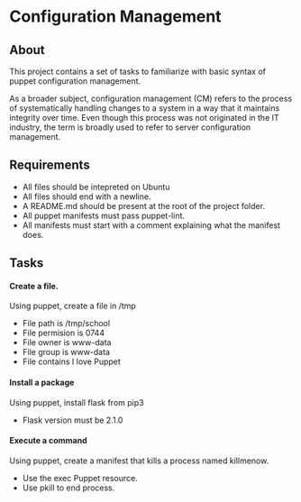 # Configuration Management

## About 

This project contains a set of tasks to familiarize with basic syntax of puppet configuration management.

As a broader subject, configuration management (CM) refers to the process of systematically handling changes to a system in a way that it maintains integrity over time. Even though this process was not originated in the IT industry, the term is broadly used to refer to server configuration management.

## Requirements

* All files should be intepreted on Ubuntu
* All files should end with a newline.
* A README.md should be present at the root of the project folder.
* All puppet manifests must pass puppet-lint.
* All manifests must start with a comment explaining what the manifest does.

## Tasks

#### Create a file.

Using puppet, create a file in /tmp

* File path is /tmp/school
* File permision is 0744
* File owner is www-data
* File group is www-data
* File contains I love Puppet

#### Install a package

Using puppet, install flask from pip3

* Flask version must be 2.1.0


#### Execute a command

Using puppet, create a manifest that kills a process named killmenow.

* Use the exec Puppet resource.
* Use pkill to end process.